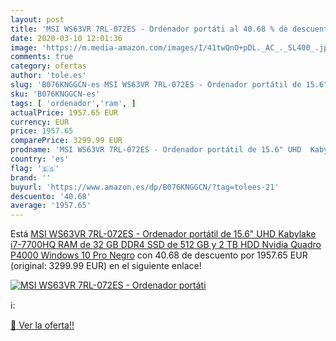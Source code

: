 ```yaml
---
layout: post
title: 'MSI WS63VR 7RL-072ES - Ordenador portáti al 40.68 % de descuento'
date: 2020-03-10 12:01:36
image: 'https://m.media-amazon.com/images/I/41twQnO+pDL._AC_._SL400_.jpg'
comments: true
category: ofertas
author: 'tole.es'
slug: 'B076KNGGCN-es MSI WS63VR 7RL-072ES - Ordenador portátil de 15.6" UHD...'
sku: 'B076KNGGCN-es'
tags: [ 'ordenador','ram', ]
actualPrice: 1957.65 EUR
currency: EUR
price: 1957.65
comparePrice: 3299.99 EUR
prodname: 'MSI WS63VR 7RL-072ES - Ordenador portátil de 15.6" UHD  Kabylake i7-7700HQ  RAM de 32 GB DDR4  SSD de 512 GB y 2 TB HDD  Nvidia Quadro P4000  Windows 10 Pro  Negro'
country: 'es'
flag: '🇪🇸'
brand: ''
buyurl: 'https://www.amazon.es/dp/B076KNGGCN/?tag=tolees-21'
descuento: '40.68'
average: '1957.65'
---
```


Está [MSI WS63VR 7RL-072ES - Ordenador portátil de 15.6" UHD  Kabylake i7-7700HQ  RAM de 32 GB DDR4  SSD de 512 GB y 2 TB HDD  Nvidia Quadro P4000  Windows 10 Pro  Negro](https://www.amazon.es/dp/B076KNGGCN/?tag=tolees-21) con 40.68 de descuento por 1957.65 EUR (original: 3299.99 EUR) en el siguiente enlace!

[![MSI WS63VR 7RL-072ES - Ordenador portáti](https://m.media-amazon.com/images/I/41twQnO+pDL._AC_._SL400_.jpg)](https://www.amazon.es/dp/B076KNGGCN/?tag=tolees-21)

ℹ️:


[🛒 Ver la oferta!!](https://www.amazon.es/dp/B076KNGGCN/?tag=tolees-21)
